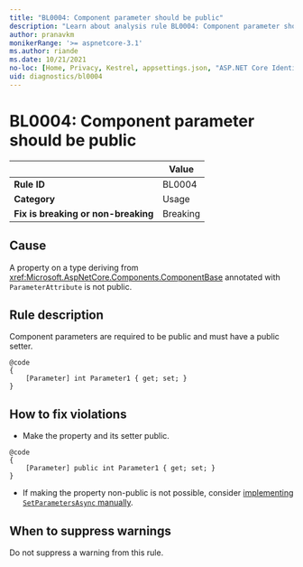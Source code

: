 ```yaml
---
title: "BL0004: Component parameter should be public"
description: "Learn about analysis rule BL0004: Component parameter should be public"
author: pranavkm
monikerRange: '>= aspnetcore-3.1'
ms.author: riande
ms.date: 10/21/2021
no-loc: [Home, Privacy, Kestrel, appsettings.json, "ASP.NET Core Identity", cookie, Cookie, Blazor, "Blazor Server", "Blazor WebAssembly", "Identity", "Let's Encrypt", Razor, SignalR]
uid: diagnostics/bl0004
---
```

# BL0004: Component parameter should be public

| | Value |
|-|-|
| **Rule ID** |BL0004|
| **Category** |Usage|
| **Fix is breaking or non-breaking** |Breaking|

## Cause

A property on a type deriving from <xref:Microsoft.AspNetCore.Components.ComponentBase> annotated with `ParameterAttribute` is not public.

## Rule description

Component parameters are required to be public and must have a public setter.

```razor
@code
{
    [Parameter] int Parameter1 { get; set; }
}
```

## How to fix violations

* Make the property and its setter public.

```razor
@code
{
    [Parameter] public int Parameter1 { get; set; }
}
```

* If making the property non-public is not possible, consider [implementing `SetParametersAsync` manually](<xref:blazor/performance#implement-setparametersasync-manually-1>).

## When to suppress warnings

Do not suppress a warning from this rule.

